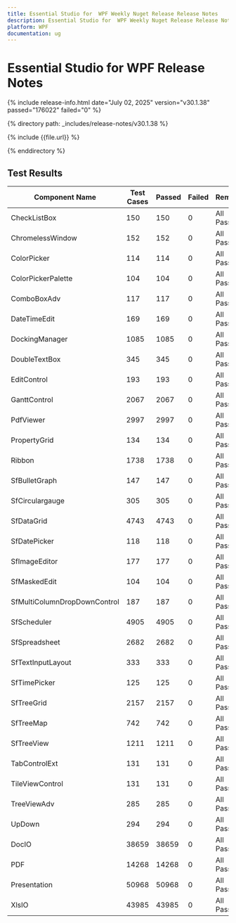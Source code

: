```yaml
---
title: Essential Studio for  WPF Weekly Nuget Release Release Notes  
description: Essential Studio for  WPF Weekly Nuget Release Release Notes  
platform: WPF
documentation: ug
---
```


# Essential Studio for  WPF  Release Notes  

{% include release-info.html date="July 02, 2025"  version="v30.1.38" passed="176022" failed="0" %}

{% directory path: _includes/release-notes/v30.1.38 %}

{% include {{file.url}} %}

{% enddirectory %}

## Test Results

| Component Name | Test Cases | Passed | Failed | Remarks |
|---------------|------------|--------|--------|---------|
| CheckListBox | 150 | 150 | 0 | All Passed |
| ChromelessWindow | 152 | 152 | 0 | All Passed |
| ColorPicker | 114 | 114 | 0 | All Passed |
| ColorPickerPalette | 104 | 104 | 0 | All Passed |
| ComboBoxAdv | 117 | 117 | 0 | All Passed |
| DateTimeEdit | 169 | 169 | 0 | All Passed |
| DockingManager | 1085 | 1085 | 0 | All Passed |
| DoubleTextBox | 345 | 345 | 0 | All Passed |
| EditControl | 193 | 193 | 0 | All Passed |
| GanttControl | 2067 | 2067 | 0 | All Passed |
| PdfViewer | 2997 | 2997 | 0 | All Passed |
| PropertyGrid | 134 | 134 | 0 | All Passed |
| Ribbon | 1738 | 1738 | 0 | All Passed |
| SfBulletGraph | 147 | 147 | 0 | All Passed |
| SfCirculargauge | 305 | 305 | 0 | All Passed |
| SfDataGrid | 4743 | 4743 | 0 | All Passed |
| SfDatePicker | 118 | 118 | 0 | All Passed |
| SfImageEditor | 177 | 177 | 0 | All Passed |
| SfMaskedEdit | 104 | 104 | 0 | All Passed |
| SfMultiColumnDropDownControl | 187 | 187 | 0 | All Passed |
| SfScheduler | 4905 | 4905 | 0 | All Passed |
| SfSpreadsheet | 2682 | 2682 | 0 | All Passed |
| SfTextInputLayout | 333 | 333 | 0 | All Passed |
| SfTimePicker | 125 | 125 | 0 | All Passed |
| SfTreeGrid | 2157 | 2157 | 0 | All Passed |
| SfTreeMap | 742 | 742 | 0 | All Passed |
| SfTreeView | 1211 | 1211 | 0 | All Passed |
| TabControlExt | 131 | 131 | 0 | All Passed |
| TileViewControl | 131 | 131 | 0 | All Passed |
| TreeViewAdv | 285 | 285 | 0 | All Passed |
| UpDown | 294 | 294 | 0 | All Passed |
| DocIO | 38659 | 38659 | 0 | All Passed |
| PDF | 14268 | 14268 | 0 | All Passed |
| Presentation | 50968 | 50968 | 0 | All Passed |
| XlsIO | 43985 | 43985 | 0 | All Passed |